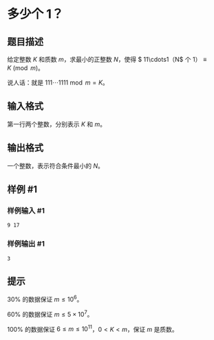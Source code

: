 # 多少个 1？

## 题目描述

给定整数 $K$ 和质数 $m$，求最小的正整数 $N$，使得 $ 11\cdots1$（$N$ 个 $1$）$\equiv K \pmod m$。

说人话：就是 $111\cdots 1111 \bmod m = K$。

## 输入格式

第一行两个整数，分别表示 $K$ 和 $m$。

## 输出格式

一个整数，表示符合条件最小的 $N$。

## 样例 #1

### 样例输入 #1
```
9 17
```

### 样例输出 #1

```
3
```

## 提示

$30\%$ 的数据保证 $m\leq 10^6$。

$60\%$ 的数据保证 $m\leq 5\times 10^7$。

$100\%$ 的数据保证 $6\leq m\leq 10^{11}$，$0< K< m$，保证 $m$ 是质数。
